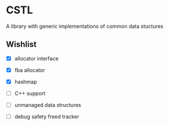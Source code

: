 # CSTL

A library with generic implementations of common data stuctures

## Wishlist
- [x] allocator interface
- [x] fba allocator
- [x] hashmap
- [ ] C++ support
- [ ] unmanaged data structures
- [ ] debug safety freed tracker

